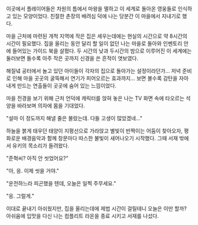 이곳에서 플레이어들은 차원의 틈에서 마왕을 멸하고 이 세계로 돌아온 영웅들로 인식하고 있는 모양이었다. 친절한 촌장의 배려심 덕에 나는 당분간 이 마을에서 지내기로 했다. 

마을 근처에 마련된 개척 지역에 작은 집은 세우는데에는 현실의 시간으로 약 8시간의 시간이 필요했다. 집을 올리는 동안 달리 할 일이 없던 나는 마을로 돌아와 인벤토리 안에 들어있는 가이드 북을 살폈다. 
두 시간의 낮과 두시간의 밤으로 이루어진 이 세계에는 둘러보면 돌수록 아주 작은 곳까지 신경을 쓴 흔적이 엿보였다. 

해질녘 공터에서 놀고 있던 아이들이 각자의 집으로 돌아가는 설정이라던가... 
저녁 준비로 인해 마을 곳곳의 굴뚝해서 연기가 피어오르는 효과까지... 
보면 볼수록 감탄을 자아내게 만드는 연출들이 곳곳에 숨어 있는 느낌이었다. 

마을 전경을 보기 위해 근처 언덕에 캐릭터를 앉혀 놓은 나는 TV 화면 속에 타오르는 석양을 바라보며 의자에 몸을 기대었다. 

"설마 이 정도까지 해낼 줄은 몰랐는데. 다들 고생이 많았겠네..." 

하늘을 붉게 태우던 태양이 지평선으로 가라앉고 별빛이 반짝이는 어둠이 찾아오자, 평화로운 배경음악과 함께 창문마다 따스한 불빛이 새어나오기 시작했다. 
그때 서재 밖에서 유키의 목소리가 들려왔다. 

"준혁씨? 아직 안 씻었어요?" 

"아, 응. 이제 씻을 거야." 

"운전하느라 피곤했을 텐데, 오늘은 일찍 주무세요." 

"응. 그럴게." 

이대로 끝내기 아쉬웠지만, 집을 올리는데에 제법 시간이 걸릴테니 오늘은 이만 할까? 
아쉬움에 입맛을 다신 나는 컴플리트 라온을 종료 시키고 서재를 나섰다. 